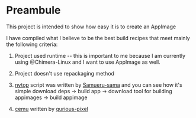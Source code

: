 # Preambule
This project is intended to show how easy it is to create an AppImage

I have compiled what I believe to be the best build recipes that meet mainly the following criteria:
1. Project used runtime -- this is important to me because I am currently using @Chimera-Linux and I want to use AppImage as well.
2. Project doesn't use repackaging method

1. [nvtop](https://github.com/Samueru-sama/nvtop/blob/master/AppImage/make_appimage.sh) script was written by [Samueru-sama](github.com/Samueru-sama) and you can see how it's simple download deps -> build app -> download tool for building appimages -> build appimage
2. [cemu](https://github.com/cemu-project/Cemu/blob/main/dist/linux/appimage.sh) written by [qurious-pixel](github.com/qurious-pixel)
